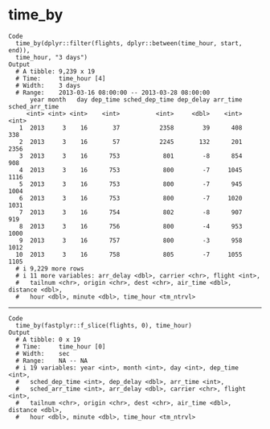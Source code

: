 # time_by

    Code
      time_by(dplyr::filter(flights, dplyr::between(time_hour, start, end)),
      time_hour, "3 days")
    Output
      # A tibble: 9,239 x 19
      # Time:     time_hour [4]
      # Width:    3 days
      # Range:    2013-03-16 08:00:00 -- 2013-03-28 08:00:00
          year month   day dep_time sched_dep_time dep_delay arr_time sched_arr_time
         <int> <int> <int>    <int>          <int>     <dbl>    <int>          <int>
       1  2013     3    16       37           2358        39      408            338
       2  2013     3    16       57           2245       132      201           2356
       3  2013     3    16      753            801        -8      854            908
       4  2013     3    16      753            800        -7     1045           1116
       5  2013     3    16      753            800        -7      945           1004
       6  2013     3    16      753            800        -7     1020           1031
       7  2013     3    16      754            802        -8      907            919
       8  2013     3    16      756            800        -4      953           1000
       9  2013     3    16      757            800        -3      958           1012
      10  2013     3    16      758            805        -7     1055           1105
      # i 9,229 more rows
      # i 11 more variables: arr_delay <dbl>, carrier <chr>, flight <int>,
      #   tailnum <chr>, origin <chr>, dest <chr>, air_time <dbl>, distance <dbl>,
      #   hour <dbl>, minute <dbl>, time_hour <tm_ntrvl>

---

    Code
      time_by(fastplyr::f_slice(flights, 0), time_hour)
    Output
      # A tibble: 0 x 19
      # Time:     time_hour [0]
      # Width:    sec
      # Range:    NA -- NA
      # i 19 variables: year <int>, month <int>, day <int>, dep_time <int>,
      #   sched_dep_time <int>, dep_delay <dbl>, arr_time <int>,
      #   sched_arr_time <int>, arr_delay <dbl>, carrier <chr>, flight <int>,
      #   tailnum <chr>, origin <chr>, dest <chr>, air_time <dbl>, distance <dbl>,
      #   hour <dbl>, minute <dbl>, time_hour <tm_ntrvl>

